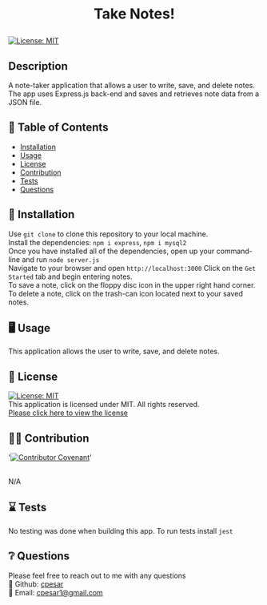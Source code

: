# <p align="center"> Take Notes! </p>
  
  [![License: MIT](https://img.shields.io/badge/License-MIT-yellow.svg)](https://opensource.org/licenses/MIT) 
  <br />

  ## Description
  A note-taker application that allows a user to write, save, and delete notes. The app uses Express.js back-end and saves and retrieves note data from a JSON file. 
  <br />
  
  
  

  ## :open_book: Table of Contents
  * [Installation](#installation)
  * [Usage](#usage)
  * [License](#license)
  * [Contribution](#contribution)
  * [Tests](#tests)
  * [Questions](#questions)

  

  ## :wrench: Installation
  <a name="installation">Use ``git clone`` to clone this repository to your local machine. <br />Install the dependencies: ``npm i express``, ``npm i mysql2`` <br /> Once you have installed all of the dependencies, open up your command-line and run ``node server.js``<br /> Navigate to your browser and open ``http://localhost:3000`` Click on the ``Get Started`` tab and begin entering notes. <br />To save a note, click on the floppy disc icon in the upper right hand corner. <br />To delete a note, click on the trash-can icon located next to your saved notes.</a>
  <br />
  


  ## :desktop_computer: Usage
  <a name="usage">This application allows the user to write, save, and delete notes.</a>
  <br />
  
  

  ## :scroll: License 
  <a name="license">[![License: MIT](https://img.shields.io/badge/License-MIT-yellow.svg)](https://opensource.org/licenses/MIT)</a>
  <br />This application is licensed under MIT. All rights reserved.<br />[Please click here to view the license](https://opensource.org/licenses/MIT)


  ## :weight_lifting_man: Contribution
  '[![Contributor Covenant](https://img.shields.io/badge/Contributor%20Covenant-2.0-4baaaa.svg)](code_of_conduct.md)'

  <br /><a name="contribution">N/A</a>
  

  ## :hourglass: Tests
  <a name="tests">No testing was done when building this app. To run tests install ``jest``</a>
  

  ## :grey_question: Questions
  Please feel free to reach out to me with any questions<br />
  :wave: Github: <a name = "questions">[cpesar](https://github.com/cpesar)</a>
  <br />
  :postbox: Email: <a name = "questions">cpesar1@gmail.com</a>
  

  

